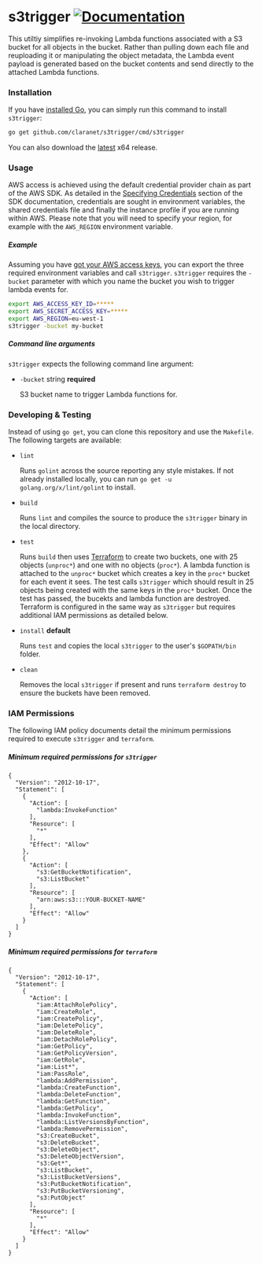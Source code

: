 # s3trigger [![Documentation](https://godoc.org/github.com/claranet/s3trigger?status.svg)](http://godoc.org/github.com/claranet/s3trigger)

This utiltiy simplifies re-invoking Lambda functions associated with a S3 bucket for all objects in the bucket. Rather
than pulling down each file and reuploading it or manipulating the object metadata, the Lambda event payload is
generated based on the bucket contents and send directly to the attached Lambda functions.

### Installation

If you have [installed Go](http://golang.org/doc/install.html), you can simply run this command
to install `s3trigger`:

```bash
go get github.com/claranet/s3trigger/cmd/s3trigger
```

You can also download the [latest](https://github.com/claranet/s3trigger/releases/latest) x64 release.

### Usage

AWS access is achieved using the default credential provider chain as part of the AWS SDK. As detailed in the
[Specifying Credentials](https://docs.aws.amazon.com/sdk-for-go/v1/developer-guide/configuring-sdk.html) section of the
SDK documentation, credentials are sought in environment variables, the shared credentials file and finally the instance
profile if you are running within AWS. Please note that you will need to specify your region, for example with the
`AWS_REGION` environment variable.

##### Example

Assuming you have [got your AWS access keys](https://docs.aws.amazon.com/sdk-for-go/v1/developer-guide/setting-up.html),
you can export the three required environment variables and call `s3trigger`. `s3trigger` requires the `-bucket`
parameter with which you name the bucket you wish to trigger lambda events for.

```bash
export AWS_ACCESS_KEY_ID=*****
export AWS_SECRET_ACCESS_KEY=*****
export AWS_REGION=eu-west-1
s3trigger -bucket my-bucket 
```

##### Command line arguments

`s3trigger` expects the following command line argument:

- `-bucket` string **required**

  S3 bucket name to trigger Lambda functions for.

### Developing & Testing

Instead of using `go get`, you can clone this repository and use the `Makefile`. The following targets are available:

- `lint`

  Runs `golint` across the source reporting any style mistakes. If not already installed locally, you can run
  `go get -u golang.org/x/lint/golint` to install.
  
- `build`

  Runs `lint` and compiles the source to produce the `s3trigger` binary in the local directory.
  
- `test`

  Runs `build` then uses [Terraform](https://www.terraform.io/) to create two buckets, one with 25 objects (`unproc*`)
  and one with no objects (`proc*`). A lambda function is attached to the `unproc*` bucket which creates a key in the
  `proc*` bucket for each event it sees. The test calls `s3trigger` which should result in 25 objects being created with
  the same keys in the `proc*` bucket. Once the test has passed, the bucekts and lambda function are destroyed.
  Terraform is configured in the same way as `s3trigger` but requires additional IAM permissions as detailed below.

- `install` **default**

  Runs `test` and copies the local `s3trigger` to the user's `$GOPATH/bin` folder.
  
- `clean`

  Removes the local `s3trigger` if present and runs `terraform destroy` to ensure the buckets have been removed.

### IAM Permissions

The following IAM policy documents detail the minimum permissions required to execute `s3trigger` and `terraform`.

##### Minimum required permissions for `s3trigger`

```
{
  "Version": "2012-10-17",
  "Statement": [
    {
      "Action": [
        "lambda:InvokeFunction"
      ],
      "Resource": [
        "*"
      ],
      "Effect": "Allow"
    },
    {
      "Action": [
        "s3:GetBucketNotification",
        "s3:ListBucket"
      ],
      "Resource": [
        "arn:aws:s3:::YOUR-BUCKET-NAME"
      ],
      "Effect": "Allow"
    }
  ]
}
```

##### Minimum required permissions for `terraform`

```
{
  "Version": "2012-10-17",
  "Statement": [
    {
      "Action": [
        "iam:AttachRolePolicy",
        "iam:CreateRole",
        "iam:CreatePolicy",
        "iam:DeletePolicy",
        "iam:DeleteRole",
        "iam:DetachRolePolicy",
        "iam:GetPolicy",
        "iam:GetPolicyVersion",
        "iam:GetRole",
        "iam:List*",
        "iam:PassRole",
        "lambda:AddPermission",
        "lambda:CreateFunction",
        "lambda:DeleteFunction",
        "lambda:GetFunction",
        "lambda:GetPolicy",
        "lambda:InvokeFunction",
        "lambda:ListVersionsByFunction",
        "lambda:RemovePermission",
        "s3:CreateBucket",
        "s3:DeleteBucket",
        "s3:DeleteObject",
        "s3:DeleteObjectVersion",
        "s3:Get*",
        "s3:ListBucket",
        "s3:ListBucketVersions",
        "s3:PutBucketNotification",
        "s3:PutBucketVersioning",
        "s3:PutObject"
      ],
      "Resource": [
        "*"
      ],
      "Effect": "Allow"
    }
  ]
}
``` 
